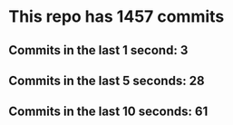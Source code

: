 # This repo has 1457 commits

## Commits in the last 1 second: 3
## Commits in the last 5 seconds: 28
## Commits in the last 10 seconds: 61
